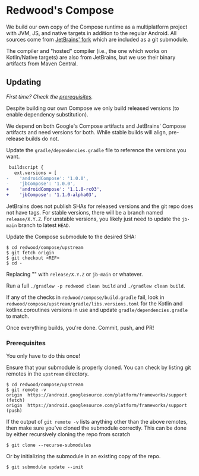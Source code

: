 # Redwood's Compose

We build our own copy of the Compose runtime as a multiplatform project with JVM, JS, and native
targets in addition to the regular Android. All sources come from
[JetBrains' fork](https://github.com/JetBrains/androidx/) which are included as a git submodule.

The compiler and "hosted" compiler (i.e., the one which works on Kotlin/Native targets) are also
from JetBrains, but we use their binary artifacts from Maven Central.


## Updating

_First time? Check the [prerequisites](#Prerequisites)._

Despite building our own Compose we only build released versions (to enable dependency substitution).

We depend on both Google's Compose artifacts and JetBrains' Compose artifacts and need versions for both.
While stable builds will align, pre-release builds do not.

Update the `gradle/dependencies.gradle` file to reference the versions you want.
```diff
 buildscript {
   ext.versions = [
-    'androidCompose': '1.0.0',
-    'jbCompose': '1.0.0',
+    'androidCompose': '1.1.0-rc03',
+    'jbCompose': '1.1.0-alpha03',
```

JetBrains does not publish SHAs for released versions and the git repo does not have tags.
For stable versions, there will be a branch named `release/X.Y.Z`.
For unstable versions, you likely just need to update the `jb-main` branch to latest `HEAD`.

Update the Compose submodule to the desired SHA:

```
$ cd redwood/compose/upstream
$ git fetch origin
$ git checkout <REF>
$ cd -
```

Replacing "<REF>" with `release/X.Y.Z` or `jb-main` or whatever.

Run a full `./gradlew -p redwood clean build` and `./gradlew clean build`.

If any of the checks in `redwood/compose/build.gradle` fail, look in
`redwood/compose/upstream/gradle/libs.versions.toml` for the Kotlin and kotlinx.coroutines versions in use
and update `gradle/dependencies.gradle` to match.

Once everything builds, you're done. Commit, push, and PR!


### Prerequisites

You only have to do this once!

Ensure that your submodule is properly cloned.
You can check by listing git remotes in the `upstream` directory. 

```
$ cd redwood/compose/upstream
$ git remote -v 
origin	https://android.googlesource.com/platform/frameworks/support (fetch)
origin	https://android.googlesource.com/platform/frameworks/support (push)
```

If the output of `git remote -v` lists anything other than the above remotes, then make sure you've cloned the submodule correctly.
This can be done by either recursively cloning the repo from scratch

```
$ git clone --recurse-submodules
```

Or by initializing the submodule in an existing copy of the repo. 

```
$ git submodule update --init
```
